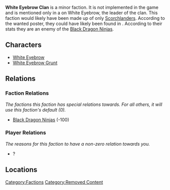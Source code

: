 **White Eyebrow Clan** is a minor faction. It is not implemented in the
game and is mentioned only in a [](Wanted_Posters.md) on White Eyebrow, the leader of the
clan. This faction would likely have been made up of only
[Scorchlanders](Scorchlander.md "wikilink"). According to the wanted
poster, they could have likely been found in [](The_Swamp.md). According to their stats they are an enemy
of the [Black Dragon Ninjas](Black_Dragon_Ninjas.md "wikilink").

## Characters

- [White Eyebrow](White_Eyebrow.md "wikilink")
- [White Eyebrow Grunt](White_Eyebrow_Grunt.md "wikilink")

## Relations

### Faction Relations

*The factions this faction has special relations towards. For all
others, it will use this faction's default (0).*

- [Black Dragon Ninjas](Black_Dragon_Ninjas.md "wikilink") (-100)

### Player Relations

*The reasons for this faction to have a non-zero relation towards you.*

- ?

## Locations

[Category:Factions](Category:Factions "wikilink") [Category:Removed
Content](Category:Removed_Content "wikilink")